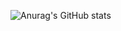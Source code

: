 ![Anurag's GitHub stats](https://github-readme-stats.vercel.app/api?username=hwakeman&show_icons=true&theme=dark)

<!--
**hwakeman/hwakeman** is a ✨ _special_ ✨ repository because its `README.md` (this file) appears on your GitHub profile.

